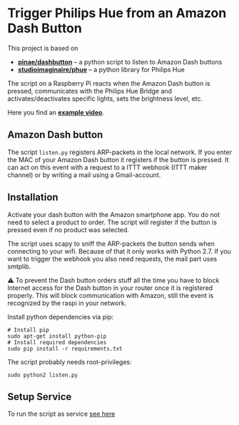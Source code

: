 # Trigger Philips Hue from an Amazon Dash Button

This project is based on
- [**pinae/dashbutton**](https://github.com/pinae/dashbutton) &ndash; a python script to listen to Amazon Dash buttons
- [**studioimaginaire/phue**](https://github.com/studioimaginaire/phue) &ndash; a python library for Philips Hue

The script on a Raspberry Pi reacts when the Amazon Dash button is pressed, communicates with the Philips Hue Bridge and activates/deactivates specific lights, sets the brightness level, etc.

Here you find an [**example video**](https://www.youtube.com/watch?v=MSXT9lLoVYw).

## Amazon Dash button
The script `listen.py` registers ARP-packets in the local network. 
If you enter the MAC of your Amazon Dash button it registers if the
button is pressed. It can act on this event with a request to a ITTT 
webhook (ITTT maker channel) or by writing a mail using a 
Gmail-account.

## Installation
Activate your dash button with the Amazon smartphone app. You do not 
need to select a product to order. The script will register if the 
button is pressed even if no product was selected.

The script uses scapy to sniff the ARP-packets the button sends when 
connecting to your wifi. Because of that it only works with Python 2.7.
If you want to trigger the webhook you also need requests, the mail
part uses smtplib.

:warning: To prevent the Dash button orders stuff all the time you have to block Internet access for the Dash button in your router once it is registered properly. This will block communication with Amazon, still the event is recognized by the raspi in your network.

Install python dependencies via pip:   
```shell
# Install pip
sudo apt-get install python-pip
# Install required dependencies
sudo pip install -r requirements.txt
```

The script probably needs root-privileges:
```shell
sudo python2 listen.py
```

## Setup Service
To run the script as service [see here](huedash-service-readme.md)
